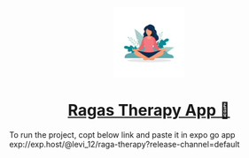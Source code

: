 <p align="center">
  <a href="exp://exp.host/@levi_12/raga-therapy?release-channel=default">
    <img src="assets/appIcon2.gif" height="128">
    <h1 align="center">Ragas Therapy App 🎵</h1>
  </a>
</p>
To run the project, copt below link and paste it in expo go app
exp://exp.host/@levi_12/raga-therapy?release-channel=default

